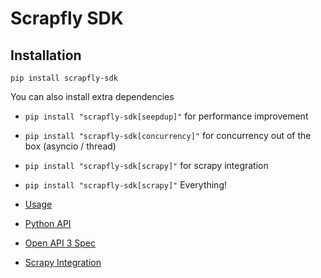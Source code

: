 # Scrapfly SDK

## Installation

`pip install scrapfly-sdk`

You can also install extra dependencies

* `pip install "scrapfly-sdk[seepdup]"` for performance improvement
* `pip install "scrapfly-sdk[concurrency]"` for concurrency out of the box (asyncio / thread)
* `pip install "scrapfly-sdk[scrapy]"` for scrapy integration
* `pip install "scrapfly-sdk[scrapy]"` Everything!


* [Usage](https://scrapfly.io/docs/sdk/python)
* [Python API](https://scrapfly.github.io/python-scrapfly/scrapfly)
* [Open API 3 Spec](https://scrapfly.io/docs/openapi#get-/scrape) 
* [Scrapy Integration](https://scrapfly.io/docs/sdk/scrapy)

